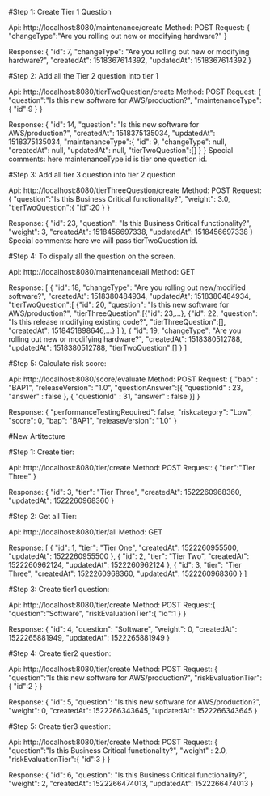 #Step 1: Create Tier 1 Question

Api: http://localhost:8080/maintenance/create
Method: POST
Request: {
           "changeType":"Are you rolling out new or modifying hardware?"
         }

Response: {
          "id": 7,
          "changeType": "Are you rolling out new or modifying hardware?",
          "createdAt": 1518367614392,
          "updatedAt": 1518367614392
          }
          
          
#Step 2: Add all the Tier 2 question into tier 1

Api: http://localhost:8080/tierTwoQuestion/create
Method: POST
Request: {
           "question":"Is this new software for AWS/production?",
           "maintenanceType":{
             "id":9 
           }
         }

Response: {
          "id": 14,
          "question": "Is this new software for AWS/production?",
          "createdAt": 1518375135034,
          "updatedAt": 1518375135034,
          "maintenanceType":{
          "id": 9,
          "changeType": null,
          "createdAt": null,
          "updatedAt": null,
          "tierTwoQuestion":[]
          }
          }
 Special comments: here maintenanceType id is tier one question id.
 
 #Step 3: Add all tier 3 question into tier 2 question
 
Api: http://localhost:8080/tierThreeQuestion/create
Method: POST
Request: {
           "question":"Is this Business Critical functionality?",
           "weight": 3.0,
           "tierTwoQuestion":{
             "id":20
           }
         }

Response: {
          "id": 23,
          "question": "Is this Business Critical functionality?",
          "weight": 3,
          "createdAt": 1518456697338,
          "updatedAt": 1518456697338
          }
 Special comments: here we will pass tierTwoQuestion id.
 
 #Step 4: To dispaly all the question on the screen.
 
 Api: http://localhost:8080/maintenance/all
 Method: GET
 
 Response: [
           {
           "id": 18,
           "changeType": "Are you rolling out new/modified software?",
           "createdAt": 1518380484934,
           "updatedAt": 1518380484934,
           "tierTwoQuestion":[
           {"id": 20, "question": "Is this new software for AWS/production?", "tierThreeQuestion":[{"id": 23,…},
           {"id": 22, "question": "Is this release modifying existing code?", "tierThreeQuestion":[], "createdAt": 1518451898646,…}
           ]
           },
           {
           "id": 19,
           "changeType": "Are you rolling out new or modifying hardware?",
           "createdAt": 1518380512788,
           "updatedAt": 1518380512788,
           "tierTwoQuestion":[]
           }
           ]
           
   #Step 5: Calculate risk score:
   
   Api: http://localhost:8080/score/evaluate
   Method: POST
   Request: {
  				"bap" : "BAP1",
   			 	"releaseVersion": "1.0",
  				"questionAnswer":[{
    					"questionId" : 23,
    					"answer" : false
  				},
  				{
    					"questionId" : 31,
    					"answer" : false
  				}]
			}
   
   Response: {
				"performanceTestingRequired": false,
				"riskcategory": "Low",
				"score": 0,
				"bap": "BAP1",
				"releaseVersion": "1.0"
			}

			
#New Artitecture 
			
#Step 1: Create tier:
   
   Api: http://localhost:8080/tier/create
   Method: POST
   Request: {
  		"tier":"Tier Three"
	}
   
   Response: {
	"id": 3,
	"tier": "Tier Three",
	"createdAt": 1522260968360,
	"updatedAt": 1522260968360
}

#Step 2: Get all Tier:
   
   Api: http://localhost:8080/tier/all
   Method: GET
   
   
   Response: [
		{
			"id": 1,
			"tier": "Tier One",
			"createdAt": 1522260955500,
			"updatedAt": 1522260955500
		},
		{
			"id": 2,
			"tier": "Tier Two",
			"createdAt": 1522260962124,
			"updatedAt": 1522260962124
		},
		{
			"id": 3,
			"tier": "Tier Three",
			"createdAt": 1522260968360,
			"updatedAt": 1522260968360
		}
	]
	
#Step 3: Create  tier1 question:

 Api: http://localhost:8080/tier/create
   Method: POST
   Request:{
  	"question":"Software",
 	 "riskEvaluationTier":{
    		"id":1
  		}
	}
   
   Response: {
		"id": 4,
		"question": "Software",
		"weight": 0,
		"createdAt": 1522265881949,
		"updatedAt": 1522265881949
	}
	
#Step 4: Create  tier2 question:

 Api: http://localhost:8080/tier/create
   Method: POST
   Request:
		{
	  		"question":"Is this new software for AWS/production?",
	  		"riskEvaluationTier":{
	    			"id":2
	  		}
		}
   
   Response: 
	{
		"id": 5,
		"question": "Is this new software for AWS/production?",
		"weight": 0,
		"createdAt": 1522266343645,
		"updatedAt": 1522266343645
	}
	
#Step 5: Create  tier3 question:

 Api: http://localhost:8080/tier/create
   Method: POST
   Request:
	{
	  "question":"Is this Business Critical functionality?",
	  "weight" : 2.0,
	  "riskEvaluationTier":{
	    "id":3
	  }
	}
   
   Response: 
	{
		"id": 6,
		"question": "Is this Business Critical functionality?",
		"weight": 2,
		"createdAt": 1522266474013,
		"updatedAt": 1522266474013
	}
	
	
	